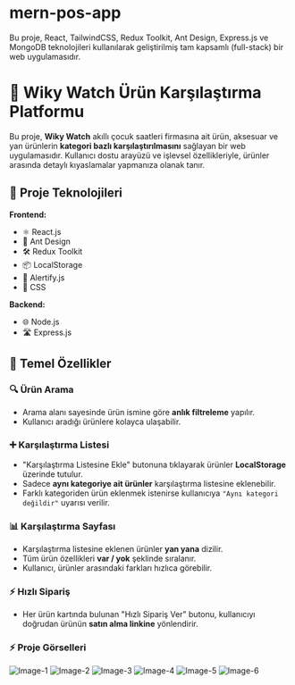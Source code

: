 # mern-pos-app
Bu proje, React, TailwindCSS, Redux Toolkit, Ant Design, Express.js ve MongoDB teknolojileri kullanılarak geliştirilmiş tam kapsamlı (full-stack) bir web uygulamasıdır.

# 📱 Wiky Watch Ürün Karşılaştırma Platformu
Bu proje, **Wiky Watch** akıllı çocuk saatleri firmasına ait ürün, aksesuar ve yan ürünlerin **kategori bazlı karşılaştırılmasını** sağlayan bir web uygulamasıdır. Kullanıcı dostu arayüzü ve işlevsel özellikleriyle, ürünler arasında detaylı kıyaslamalar yapmanıza olanak tanır.

## 🚀 Proje Teknolojileri

**Frontend:**
- ⚛️ React.js
- 🎨 Ant Design
- 🛠️ Redux Toolkit
- 📦 LocalStorage
- 📢 Alertify.js
- 🧵 CSS

**Backend:**
- 🌐 Node.js
- 🛣️ Express.js 

## 🧩 Temel Özellikler

### 🔍 Ürün Arama
- Arama alanı sayesinde ürün ismine göre **anlık filtreleme** yapılır.
- Kullanıcı aradığı ürünlere kolayca ulaşabilir.

### ➕ Karşılaştırma Listesi
- "Karşılaştırma Listesine Ekle" butonuna tıklayarak ürünler **LocalStorage** üzerinde tutulur.
- Sadece **aynı kategoriye ait ürünler** karşılaştırma listesine eklenebilir.
- Farklı kategoriden ürün eklenmek istenirse kullanıcıya `"Aynı kategori değildir"` uyarısı verilir.

### 📊 Karşılaştırma Sayfası
- Karşılaştırma listesine eklenen ürünler **yan yana** dizilir.
- Tüm ürün özellikleri **var / yok** şeklinde sıralanır.
- Kullanıcı, ürünler arasındaki farkları hızlıca görebilir.

### ⚡ Hızlı Sipariş
- Her ürün kartında bulunan "Hızlı Sipariş Ver" butonu, kullanıcıyı doğrudan ürünün **satın alma linkine** yönlendirir.

### ⚡ Proje Görselleri
![Image-1]('./screenshot/image-1.png)
![Image-2]('./screenshot/image-2.png)
![Image-3]('./screenshot/image-3.png)
![Image-4]('./screenshot/image-4.png)
![Image-5]('./screenshot/image-5.png)
![Image-6]('./screenshot/image-6.png)
